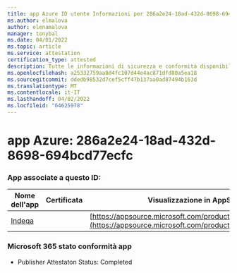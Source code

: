 ```yaml
---
title: app Azure ID utente Informazioni per 286a2e24-18ad-432d-8698-694bcd77ecfc
ms.author: elmalova
author: elenamalova
manager: tonybal
ms.date: 04/01/2022
ms.topic: article
ms.service: attestation
certification_type: attested
description: Tutte le informazioni di sicurezza e conformità disponibili per 286a2e24-18ad-432d-8698-694bcd77ecfc.
ms.openlocfilehash: a25332759aa8d4fc107d44e4ac871dfd80a5ea18
ms.sourcegitcommit: ddedb98532d7cef5cff47b137aa0ad87494b163d
ms.translationtype: MT
ms.contentlocale: it-IT
ms.lasthandoff: 04/02/2022
ms.locfileid: "64625978"
---
```

# <a name="azure-app-id-286a2e24-18ad-432d-8698-694bcd77ecfc"></a>app Azure: 286a2e24-18ad-432d-8698-694bcd77ecfc


### <a name="apps-associated-with-this-id"></a>App associate a questo ID:
| **Nome dell'app** | **Certificata** | **Visualizzazione in AppSource** |
|--------------|---------------|-----------------------|
| [Indeqa](../forward/WA200003277.md) |  | [https://appsource.microsoft.com/product/office/WA200003277](https://appsource.microsoft.com/product/office/WA200003277) |

### <a name="microsoft-365-app-compliance-status"></a>Microsoft 365 stato conformità app
- Publisher Attestaton Status: Completed
